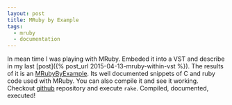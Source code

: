```yaml
---
layout: post
title: MRuby by Example
tags:
  - mruby
  - documentation
---
```

In mean time I was playing with MRuby. Embeded it into a VST and describe in my last [post]({% post_url 2015-04-13-mruby-within-vst %}).
The results of it is an [MRubyByExample](http://fazibear.github.io/mrubybyexample/mruby_main.html). Its well documented snippets of C and ruby code used with MRuby.
You can also compile it and see it working.
Checkout [github](https://github.com/fazibear/mrubybyexample) repository and execute `rake`. Compiled, documented, executed!
